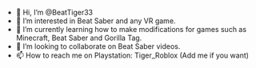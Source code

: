 - 👋 Hi, I’m @BeatTiger33
- 👀 I’m interested in Beat Saber and any VR game.
- 🌱 I’m currently learning how to make modifications for games such as Minecraft, Beat Saber and Gorilla Tag.
- 💞️ I’m looking to collaborate on Beat Saber videos.
- 📫 How to reach me on Playstation: Tiger_Roblox (Add me if you want)

